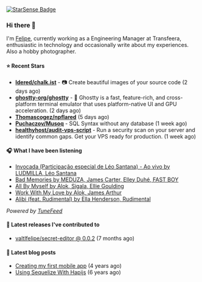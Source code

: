 <a href="https://starsense.app/developer-types" target="_blank"><img src="https://starsense.app/api/badge/?user=valtlfelipe" alt="StarSense Badge"></a>

### Hi there 👋

I'm [Felipe](https://felipevm.com), currently working as a Engineering Manager at Transfeera, enthusiastic in technology and occasionally write about my experiences. Also a hobby photographer.

#### ⭐ Recent Stars
- **[Idered/chalk.ist](https://github.com/Idered/chalk.ist)** - 📷 Create beautiful images of your source code (2 days ago)
- **[ghostty-org/ghostty](https://github.com/ghostty-org/ghostty)** - 👻 Ghostty is a fast, feature-rich, and cross-platform terminal emulator that uses platform-native UI and GPU acceleration. (2 days ago)
- **[Thomascogez/npflared](https://github.com/Thomascogez/npflared)** (5 days ago)
- **[Puchaczov/Musoq](https://github.com/Puchaczov/Musoq)** - SQL Syntax without any database (1 week ago)
- **[healthyhost/audit-vps-script](https://github.com/healthyhost/audit-vps-script)** - Run a security scan on your server and identify common gaps. Get your VPS ready for production. (1 week ago)

#### 🎧 What I have been listening
- [Invocada (Participação especial de Léo Santana) - Ao vivo by LUDMILLA, Léo Santana](https://open.spotify.com/track/4k20Ie47EcWtS4wMBn8w8S)
- [Bad Memories by MEDUZA, James Carter, Elley Duhé, FAST BOY](https://open.spotify.com/track/3JhgPs7rbmzLBWRvHlel8U)
- [All By Myself by Alok, Sigala, Ellie Goulding](https://open.spotify.com/track/5Hp4xFihdOE2dmDzxWcBFb)
- [Work With My Love by Alok, James Arthur](https://open.spotify.com/track/6PX5CRJFn24G3cypjNO6yw)
- [Alibi (feat. Rudimental) by Ella Henderson, Rudimental](https://open.spotify.com/track/5Jpz4nv8nA6FIYO5gEyQa2)

_Powered by [TuneFeed](https://tunefeed.app?ref=valtlfelipe-gh-profile)_ 

#### 🚀 Latest releases I've contributed to


- [valtlfelipe/secret-editor @ 0.0.2](https://github.com/valtlfelipe/secret-editor/releases/tag/0.0.2) (7 months ago)

#### 📄 Latest blog posts
- [Creating my first mobile app](https://felipevm.com/posts/creating-my-first-mobile-app/) (4 years ago)
- [Using Sequelize With Hapijs](https://felipevm.com/posts/using-sequelize-with-hapijs/) (6 years ago)
